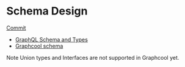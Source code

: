 
# Schema Design
[Commit](https://github.com/vidaaudrey/fedulab/commit/a0821ed1afc238d4ec1d559245dc2718eac19062)

- [GraphQL Schema and Types](http://graphql.org/learn/schema/)
- [Graphcool schema](https://www.graph.cool/docs/reference/schema/overview-ahwoh2fohj/)

Note Union types and Interfaces are not supported in Graphcool yet.